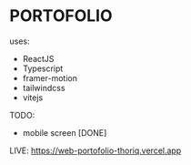# PORTOFOLIO

uses:
- ReactJS
- Typescript
- framer-motion
- tailwindcss
- vitejs

TODO:
- mobile screen [DONE]

LIVE: https://web-portofolio-thoriq.vercel.app
